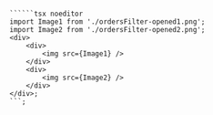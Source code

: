 ```tsx { "file": "./OrdersFilterOpenedPage.tsx" }

``````tsx noeditor
import Image1 from './ordersFilter-opened1.png';
import Image2 from './ordersFilter-opened2.png';
<div>
	<div>
		<img src={Image1} />
	</div>
	<div>
		<img src={Image2} />
	</div>
</div>;
```;
